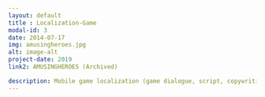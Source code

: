 ```yaml
---
layout: default
title : Localization-Game
modal-id: 3
date: 2014-07-17
img: amusingheroes.jpg
alt: image-alt
project-date: 2019
link2: AMUSINGHEROES (Archived)

description: Mobile game localization (game dialogue, script, copywriting)
---
```

